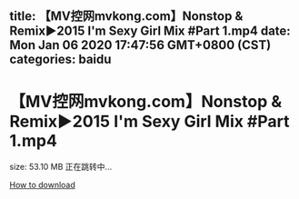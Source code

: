 
title: 【MV控网mvkong.com】Nonstop & Remix►2015 I'm Sexy Girl Mix #Part 1.mp4
date: Mon Jan 06 2020 17:47:56 GMT+0800 (CST)    
categories: baidu
---

# 【MV控网mvkong.com】Nonstop & Remix►2015 I'm Sexy Girl Mix #Part 1.mp4
size: 53.10 MB
 正在跳转中...
 

[How to download](https://bpcam.bemobtrk.com/go/2ceec3aa-1ca2-46d6-b9ff-aaa5c184517c?jno=101)